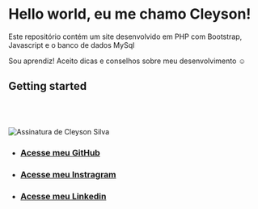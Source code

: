  # Hello world, eu me chamo Cleyson!
 Este repositório contém um site desenvolvido em PHP com Bootstrap, Javascript e o banco de dados MySql

 Sou aprendiz! Aceito dicas e conselhos sobre meu desenvolvimento :relaxed:
 
 ## Getting started


<br><br><br>
<img src="https://raw.githubusercontent.com/cleysonsilvame/cleysonsilvame.github.io/master/minha-assinatura/render/assinatura.png" alt="Assinatura de Cleyson Silva"><br>

- ### [Acesse meu GitHub](https://www.github.com/cleysonsilvame)
- ### [Acesse meu Instragram](https://www.instagram.com/cleysonsilva.me/)
- ### [Acesse meu Linkedin](https://www.linkedin.com/in/cleyson-silva-639b01188/)
